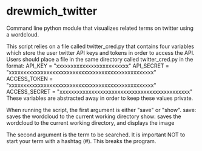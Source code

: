 # drewmich_twitter
Command line python module that visualizes related terms on twitter using a wordcloud.

This script relies on a file called twitter_cred.py that contains four variables which 
store the user twitter API keys and tokens in order to access the API. Users should place a file in the same 
directory called twitter_cred.py in the format:
    API_KEY = "xxxxxxxxxxxxxxxxxxxxxxxxx"
    API_SECRET = "xxxxxxxxxxxxxxxxxxxxxxxxxxxxxxxxxxxxxxxxxxxxxxxxxx"
    ACCESS_TOKEN = "xxxxxxxxxxxxxxxxxxxxxxxxxxxxxxxxxxxxxxxxxxxxxxxxxx"
    ACCESS_SECRET = "xxxxxxxxxxxxxxxxxxxxxxxxxxxxxxxxxxxxxxxxxxxxx"
These variables are abstracted away in order to keep these values private.

When running the script, the first argument is either "save" or "show". 
    save: saves the wordcloud to the current working directory
    show: saves the wordcloud to the current working directory, and displays the image
    
The second argument is the term to be searched. It is important NOT to start your term with a hashtag (\#). 
This breaks the program.




